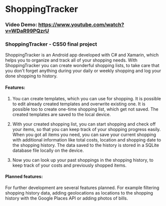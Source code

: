 # ShoppingTracker

### Video Demo:  https://www.youtube.com/watch?v=WDaR99PQzrU

### ShoppingTracker - CS50 final project
ShoppingTracker is an Android app developed with C# and Xamarin, which helps you to organize and track all of your shopping needs.
With ShoppingTracker you can create wonderful shopping lists, to take care that you don't forget anything during your daily or weekly shopping
and log your done shopping to history.

#### Features:
1. You can create templates, which you can use for shopping. It is possible to edit already created templates and overwrite existing one.
It is possible too to create one-time shopping list, which get not saved. The created templates are saved to the local device.

2. With your created shopping list, you can start shopping and check off your items, so that you can keep track of your shopping progress easily.
When you got all items you need, you can save your current shopping with additional information like total costs, location and shopping date to the shopping history.
The data saved to the history is stored in a SQLite database file locally on the device.

3. Now you can look up your past shoppings in the shopping history, to keep track of your costs and previously shopped items.

#### Planned features:
For further development are several features planned. For example filtering shopping history data, adding geolocations as locations to the shopping history with the Google Places API or
adding photos of bills.
